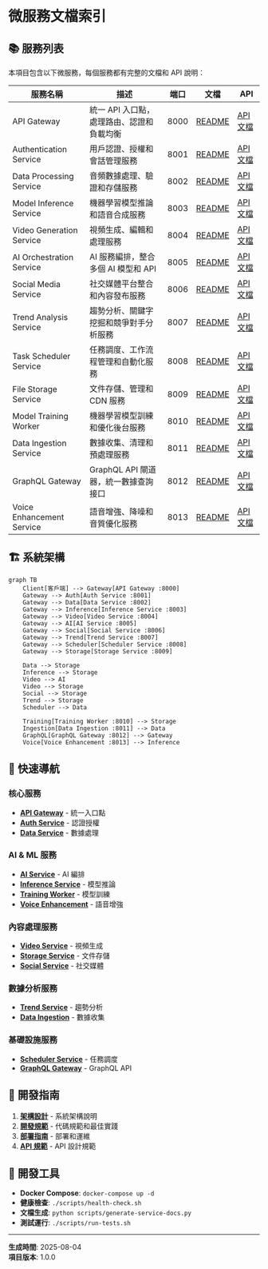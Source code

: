 # 微服務文檔索引

## 📚 服務列表

本項目包含以下微服務，每個服務都有完整的文檔和 API 說明：

| 服務名稱 | 描述 | 端口 | 文檔 | API |
|---------|------|------|------|-----|
| API Gateway | 統一 API 入口點，處理路由、認證和負載均衡 | 8000 | [README](./src/services/api-gateway/README.md) | [API 文檔](./src/services/api-gateway/API.md) |
| Authentication Service | 用戶認證、授權和會話管理服務 | 8001 | [README](./src/services/auth-service/README.md) | [API 文檔](./src/services/auth-service/API.md) |
| Data Processing Service | 音頻數據處理、驗證和存儲服務 | 8002 | [README](./src/services/data-service/README.md) | [API 文檔](./src/services/data-service/API.md) |
| Model Inference Service | 機器學習模型推論和語音合成服務 | 8003 | [README](./src/services/inference-service/README.md) | [API 文檔](./src/services/inference-service/API.md) |
| Video Generation Service | 視頻生成、編輯和處理服務 | 8004 | [README](./src/services/video-service/README.md) | [API 文檔](./src/services/video-service/API.md) |
| AI Orchestration Service | AI 服務編排，整合多個 AI 模型和 API | 8005 | [README](./src/services/ai-service/README.md) | [API 文檔](./src/services/ai-service/API.md) |
| Social Media Service | 社交媒體平台整合和內容發布服務 | 8006 | [README](./src/services/social-service/README.md) | [API 文檔](./src/services/social-service/API.md) |
| Trend Analysis Service | 趨勢分析、關鍵字挖掘和競爭對手分析服務 | 8007 | [README](./src/services/trend-service/README.md) | [API 文檔](./src/services/trend-service/API.md) |
| Task Scheduler Service | 任務調度、工作流程管理和自動化服務 | 8008 | [README](./src/services/scheduler-service/README.md) | [API 文檔](./src/services/scheduler-service/API.md) |
| File Storage Service | 文件存儲、管理和 CDN 服務 | 8009 | [README](./src/services/storage-service/README.md) | [API 文檔](./src/services/storage-service/API.md) |
| Model Training Worker | 機器學習模型訓練和優化後台服務 | 8010 | [README](./src/services/training-worker/README.md) | [API 文檔](./src/services/training-worker/API.md) |
| Data Ingestion Service | 數據收集、清理和預處理服務 | 8011 | [README](./src/services/data-ingestion/README.md) | [API 文檔](./src/services/data-ingestion/API.md) |
| GraphQL Gateway | GraphQL API 閘道器，統一數據查詢接口 | 8012 | [README](./src/services/graphql-gateway/README.md) | [API 文檔](./src/services/graphql-gateway/API.md) |
| Voice Enhancement Service | 語音增強、降噪和音質優化服務 | 8013 | [README](./src/services/voice-enhancement/README.md) | [API 文檔](./src/services/voice-enhancement/API.md) |

## 🏗️ 系統架構

```mermaid
graph TB
    Client[客戶端] --> Gateway[API Gateway :8000]
    Gateway --> Auth[Auth Service :8001] 
    Gateway --> Data[Data Service :8002]
    Gateway --> Inference[Inference Service :8003]
    Gateway --> Video[Video Service :8004]
    Gateway --> AI[AI Service :8005]
    Gateway --> Social[Social Service :8006]
    Gateway --> Trend[Trend Service :8007]
    Gateway --> Scheduler[Scheduler Service :8008]
    Gateway --> Storage[Storage Service :8009]
    
    Data --> Storage
    Inference --> Storage
    Video --> AI
    Video --> Storage
    Social --> Storage
    Trend --> Storage
    Scheduler --> Data
    
    Training[Training Worker :8010] --> Storage
    Ingestion[Data Ingestion :8011] --> Data
    GraphQL[GraphQL Gateway :8012] --> Gateway
    Voice[Voice Enhancement :8013] --> Inference
```

## 🚀 快速導航

### 核心服務
- **[API Gateway](./src/services/api-gateway/README.md)** - 統一入口點
- **[Auth Service](./src/services/auth-service/README.md)** - 認證授權
- **[Data Service](./src/services/data-service/README.md)** - 數據處理

### AI & ML 服務  
- **[AI Service](./src/services/ai-service/README.md)** - AI 編排
- **[Inference Service](./src/services/inference-service/README.md)** - 模型推論
- **[Training Worker](./src/services/training-worker/README.md)** - 模型訓練
- **[Voice Enhancement](./src/services/voice-enhancement/README.md)** - 語音增強

### 內容處理服務
- **[Video Service](./src/services/video-service/README.md)** - 視頻生成
- **[Storage Service](./src/services/storage-service/README.md)** - 文件存儲
- **[Social Service](./src/services/social-service/README.md)** - 社交媒體

### 數據分析服務
- **[Trend Service](./src/services/trend-service/README.md)** - 趨勢分析
- **[Data Ingestion](./src/services/data-ingestion/README.md)** - 數據收集

### 基礎設施服務
- **[Scheduler Service](./src/services/scheduler-service/README.md)** - 任務調度
- **[GraphQL Gateway](./src/services/graphql-gateway/README.md)** - GraphQL API

## 📖 開發指南

1. **[架構設計](./docs/architecture.md)** - 系統架構說明
2. **[開發規範](./docs/development.md)** - 代碼規範和最佳實踐  
3. **[部署指南](./docs/deployment.md)** - 部署和運維
4. **[API 規範](./docs/api-guidelines.md)** - API 設計規範

## 🔧 開發工具

- **Docker Compose**: `docker-compose up -d`
- **健康檢查**: `./scripts/health-check.sh`
- **文檔生成**: `python scripts/generate-service-docs.py`
- **測試運行**: `./scripts/run-tests.sh`

---

**生成時間**: 2025-08-04  
**項目版本**: 1.0.0
